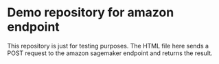 # Demo repository for amazon endpoint


This repository is just for testing purposes. The HTML file here sends a POST request to the amazon sagemaker endpoint and returns the result.
